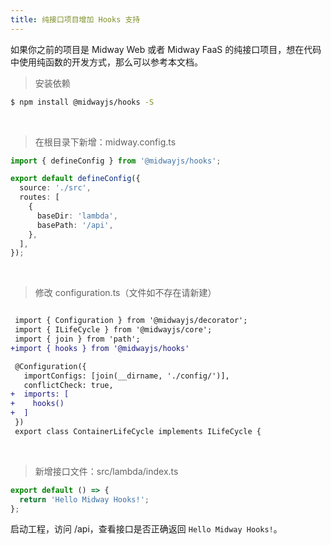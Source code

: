```yaml
---
title: 纯接口项目增加 Hooks 支持
---
```


如果你之前的项目是 Midway Web 或者 Midway FaaS 的纯接口项目，想在代码中使用纯函数的开发方式，那么可以参考本文档。
​

> 安装依赖

```bash
$ npm install @midwayjs/hooks -S
```

​

> 在根目录下新增：midway.config.ts

```typescript
import { defineConfig } from '@midwayjs/hooks';

export default defineConfig({
  source: './src',
  routes: [
    {
      baseDir: 'lambda',
      basePath: '/api',
    },
  ],
});
```

​

> 修改 configuration.ts（文件如不存在请新建）

```diff

 import { Configuration } from '@midwayjs/decorator';
 import { ILifeCycle } from '@midwayjs/core';
 import { join } from 'path';
+import { hooks } from '@midwayjs/hooks'

 @Configuration({
   importConfigs: [join(__dirname, './config/')],
   conflictCheck: true,
+  imports: [
+    hooks()
+  ]
 })
 export class ContainerLifeCycle implements ILifeCycle {
```

​

> 新增接口文件：src/lambda/index.ts

```typescript
export default () => {
  return 'Hello Midway Hooks!';
};
```

启动工程，访问 /api，查看接口是否正确返回 `Hello Midway Hooks!`。
